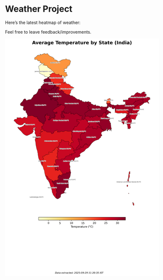 # Weather Project

Here’s the latest heatmap of weather:

Feel free to leave feedback/improvements.

![India Heatmap](docs/assets/india_heatmap.png?v=DA1E2D)
